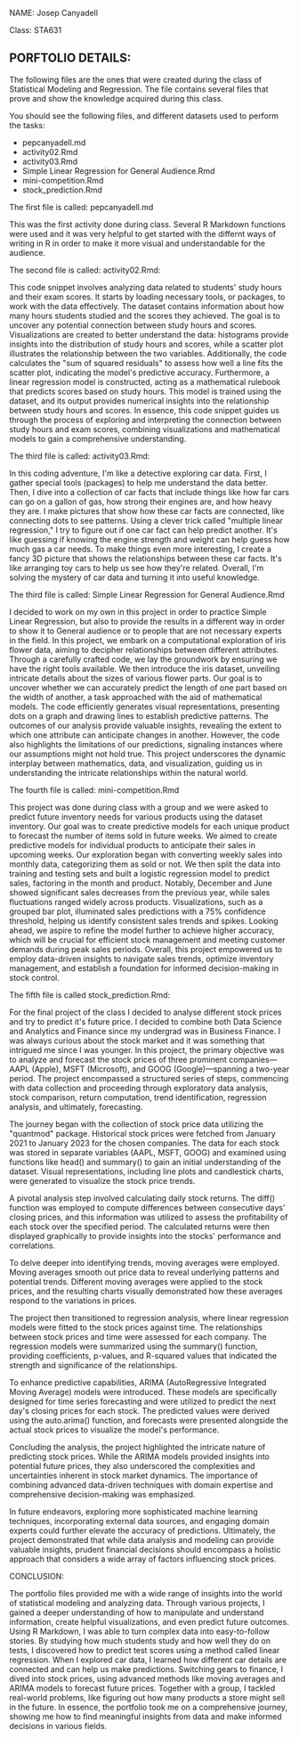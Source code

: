 NAME: Josep Canyadell

Class: STA631

## PORFTOLIO DETAILS:

The following files are the ones that were created during the class of
Statistical Modeling and Regression. 
The file contains several files that prove and show the knowledge acquired
during this class.

You should see the following files, and different datasets used to perform the tasks:

- pepcanyadell.md
- activity02.Rmd
- activity03.Rmd
- Simple Linear Regression for General Audience.Rmd
- mini-competition.Rmd
- stock_prediction.Rmd


The first file is called: pepcanyadell.md

This was the first activity done during class. Several R Markdown functions 
were used and it was very helpful to get started with the differnt ways of 
writing in R in order to make it more visual and understandable for the 
audience. 

The second file is called: activity02.Rmd:

This code snippet involves analyzing data related to students' study hours and their exam scores. It starts by loading necessary tools, or packages, to work with the data effectively. The dataset contains information about how many hours students studied and the scores they achieved. The goal is to uncover any potential connection between study hours and scores. Visualizations are created to better understand the data: histograms provide insights into the distribution of study hours and scores, while a scatter plot illustrates the relationship between the two variables. Additionally, the code calculates the "sum of squared residuals" to assess how well a line fits the scatter plot, indicating the model's predictive accuracy. Furthermore, a linear regression model is constructed, acting as a mathematical rulebook that predicts scores based on study hours. This model is trained using the dataset, and its output provides numerical insights into the relationship between study hours and scores. In essence, this code snippet guides us through the process of exploring and interpreting the connection between study hours and exam scores, combining visualizations and mathematical models to gain a comprehensive understanding.

The third file is called: activity03.Rmd:


In this coding adventure, I'm like a detective exploring car data. First, I gather special tools (packages) to help me understand the data better. Then, I dive into a collection of car facts that include things like how far cars can go on a gallon of gas, how strong their engines are, and how heavy they are. I make pictures that show how these car facts are connected, like connecting dots to see patterns. Using a clever trick called "multiple linear regression," I try to figure out if one car fact can help predict another. It's like guessing if knowing the engine strength and weight can help guess how much gas a car needs. To make things even more interesting, I create a fancy 3D picture that shows the relationships between these car facts. It's like arranging toy cars to help us see how they're related. Overall, I'm solving the mystery of car data and turning it into useful knowledge.


The third file is called: Simple Linear Regression for General Audience.Rmd

I decided to work on my own in this project in order to practice Simple Linear Regression, but
also to provide the results in a different way in order to show it to General audience or to 
people that are not necessary experts in the field.
In this project, we embark on a computational exploration of iris flower data, aiming to decipher relationships between different attributes. Through a carefully crafted code, we lay the groundwork by ensuring we have the right tools available. We then introduce the iris dataset, unveiling intricate details about the sizes of various flower parts. Our goal is to uncover whether we can accurately predict the length of one part based on the width of another, a task approached with the aid of mathematical models. The code efficiently generates visual representations, presenting dots on a graph and drawing lines to establish predictive patterns. The outcomes of our analysis provide valuable insights, revealing the extent to which one attribute can anticipate changes in another. However, the code also highlights the limitations of our predictions, signaling instances where our assumptions might not hold true. This project underscores the dynamic interplay between mathematics, data, and visualization, guiding us in understanding the intricate relationships within the natural world.


The fourth file is called: mini-competition.Rmd

This project was done during class with a group and we were asked to predict future inventory needs for various products using the dataset inventory. Our goal was to create predictive models for each unique product to forecast the number of items sold in future weeks. 
We aimed to create predictive models for individual products to anticipate their sales in upcoming weeks. Our exploration began with converting weekly sales into monthly data, categorizing them as sold or not. We then split the data into training and testing sets and built a logistic regression model to predict sales, factoring in the month and product. Notably, December and June showed significant sales decreases from the previous year, while sales fluctuations ranged widely across products. Visualizations, such as a grouped bar plot, illuminated sales predictions with a 75% confidence threshold, helping us identify consistent sales trends and spikes. Looking ahead, we aspire to refine the model further to achieve higher accuracy, which will be crucial for efficient stock management and meeting customer demands during peak sales periods. Overall, this project empowered us to employ data-driven insights to navigate sales trends, optimize inventory management, and establish a foundation for informed decision-making in stock control.


The fifth file is called stock_prediction.Rmd:

For the final project of the class I decided to analyse different stock prices and try to predict it's future price. I decided to combine both Data Science and Analytics and Finance since my undergrad was in Business Finance. I was always curious about the stock market and it was something that intrigued me since I was younger.
In this project, the primary objective was to analyze and forecast the stock prices of three prominent companies—AAPL (Apple), MSFT (Microsoft), and GOOG (Google)—spanning a two-year period. The project encompassed a structured series of steps, commencing with data collection and proceeding through exploratory data analysis, stock comparison, return computation, trend identification, regression analysis, and ultimately, forecasting.

The journey began with the collection of stock price data utilizing the "quantmod" package. Historical stock prices were fetched from January 2021 to January 2023 for the chosen companies. The data for each stock was stored in separate variables (AAPL, MSFT, GOOG) and examined using functions like head() and summary() to gain an initial understanding of the dataset. Visual representations, including line plots and candlestick charts, were generated to visualize the stock price trends.

A pivotal analysis step involved calculating daily stock returns. The diff() function was employed to compute differences between consecutive days' closing prices, and this information was utilized to assess the profitability of each stock over the specified period. The calculated returns were then displayed graphically to provide insights into the stocks' performance and correlations.

To delve deeper into identifying trends, moving averages were employed. Moving averages smooth out price data to reveal underlying patterns and potential trends. Different moving averages were applied to the stock prices, and the resulting charts visually demonstrated how these averages respond to the variations in prices.

The project then transitioned to regression analysis, where linear regression models were fitted to the stock prices against time. The relationships between stock prices and time were assessed for each company. The regression models were summarized using the summary() function, providing coefficients, p-values, and R-squared values that indicated the strength and significance of the relationships.

To enhance predictive capabilities, ARIMA (AutoRegressive Integrated Moving Average) models were introduced. These models are specifically designed for time series forecasting and were utilized to predict the next day's closing prices for each stock. The predicted values were derived using the auto.arima() function, and forecasts were presented alongside the actual stock prices to visualize the model's performance.

Concluding the analysis, the project highlighted the intricate nature of predicting stock prices. While the ARIMA models provided insights into potential future prices, they also underscored the complexities and uncertainties inherent in stock market dynamics. The importance of combining advanced data-driven techniques with domain expertise and comprehensive decision-making was emphasized.

In future endeavors, exploring more sophisticated machine learning techniques, incorporating external data sources, and engaging domain experts could further elevate the accuracy of predictions. Ultimately, the project demonstrated that while data analysis and modeling can provide valuable insights, prudent financial decisions should encompass a holistic approach that considers a wide array of factors influencing stock prices.




CONCLUSION: 


The portfolio files provided me with a wide range of insights into the world of statistical modeling and analyzing data. Through various projects, I gained a deeper understanding of how to manipulate and understand information, create helpful visualizations, and even predict future outcomes. Using R Markdown, I was able to turn complex data into easy-to-follow stories. By studying how much students study and how well they do on tests, I discovered how to predict test scores using a method called linear regression. When I explored car data, I learned how different car details are connected and can help us make predictions. Switching gears to finance, I dived into stock prices, using advanced methods like moving averages and ARIMA models to forecast future prices. Together with a group, I tackled real-world problems, like figuring out how many products a store might sell in the future. In essence, the portfolio took me on a comprehensive journey, showing me how to find meaningful insights from data and make informed decisions in various fields.

